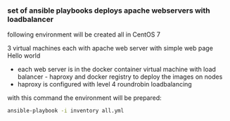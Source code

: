 ### set of ansible playbooks deploys apache webservers with loadbalancer

following environment will be created all in CentOS 7

3 virtual machines  each with apache web server with simple web page Hello world <hostname>
- each web server is in the docker container
virtual machine with load balancer - haproxy and docker registry to deploy the images on nodes
- haproxy is configured with level 4 roundrobin loadbalancing

with this command the environment will be prepared:
```bash
ansible-playbook -i inventory all.yml
```
